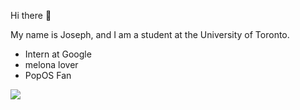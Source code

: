 Hi there 👋

My name is Joseph, and I am a student at the University of Toronto.

* Intern at Google
* melona lover
* PopOS Fan

![](https://komarev.com/ghpvc/?username=TheGuardian226)


